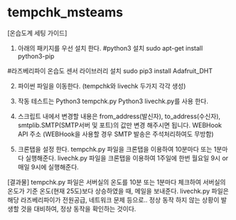 # tempchk_msteams

[온습도계 세팅 가이드]

1. 아래의 패키지를 우선 설치 한다.
#python3 설치
sudo apt-get install python3-pip

#라즈베리파이 온습도 센서 라이브러리 설치
sudo pip3 install Adafruit_DHT

2. 파이썬 파일을 이동한다. (tempchk와 livechk 두가지 각각 생성)

3. 작동 테스트는 Python3 tempchk.py
                Python3 livechk.py를 사용 한다.

4. 스크립트 내에서 변경할 내용은 from_address(발신자), to_address(수신자), smtplib.SMTP(SMTP서버 및 포트)의 값만 변경 해주시면 됩니다.
                               WEBHook API 주소
(WEBHook을 사용할 경우 SMTP 발송은 주석처리하여도 무방함)

5. 크론탭을 설정 한다.
tempchk.py 파일을 크론탭을 이용하여 10분마다 또는 1분마다 실행해준다.
livechk.py 파일을 크론탭을 이용하여 1주일에 한번 월요일 9시 or 매일 9시에 실행해준다.

 

[결과물]
tempchk.py 파일은 서버실의 온도를 10분 또는 1분마다 체크하여 서버실의 온도가 기준 온도(현재 25도)보다 상승하였을 때, 메일을 보내준다.
livechk.py 파일은 해당 라즈베리파이가 전원공급, 네트워크 문제 등으로.. 정상 동작 하지 않는 상황이 발생할 것을 대비하여, 정상 동작을 확인하는 것이다.
